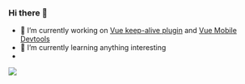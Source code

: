 ### Hi there 👋

<!--
**Zippowxk/Zippowxk** is a ✨ _special_ ✨ repository because its `README.md` (this file) appears on your GitHub profile.

Here are some ideas to get you started:

- 🔭 I’m currently working on ...
- 🌱 I’m currently learning ...
- 👯 I’m looking to collaborate on ...
- 🤔 I’m looking for help with ...
- 💬 Ask me about ...
- 📫 How to reach me: ...
- 😄 Pronouns: ...
- ⚡ Fun fact: ...
-->
- 🔭 I’m currently working on [Vue keep-alive plugin](https://github.com/Zippowxk/vue-router-keep-alive-helper) and [Vue Mobile Devtools](https://github.com/Zippowxk/vue-vconsole-devtools)
- 🌱 I’m currently learning anything interesting
- 

<img src="https://github-readme-stats.vercel.app/api?username=Zippowxk&show_icons=true&hide_title=true)](https://github.com/anuraghazra/github-readme-stats"/>
